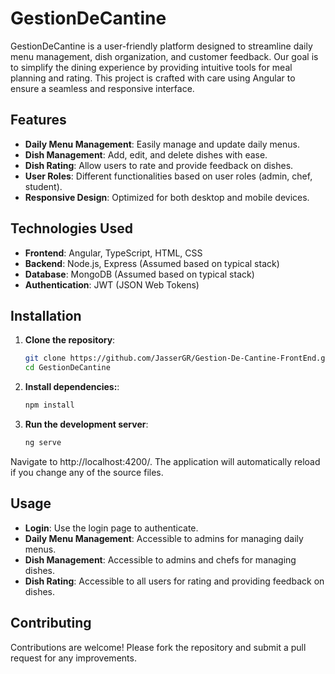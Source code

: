 # GestionDeCantine

GestionDeCantine is a user-friendly platform designed to streamline daily menu management, dish organization, and customer feedback. Our goal is to simplify the dining experience by providing intuitive tools for meal planning and rating. This project is crafted with care using Angular to ensure a seamless and responsive interface.

## Features

- **Daily Menu Management**: Easily manage and update daily menus.
- **Dish Management**: Add, edit, and delete dishes with ease.
- **Dish Rating**: Allow users to rate and provide feedback on dishes.
- **User Roles**: Different functionalities based on user roles (admin, chef, student).
- **Responsive Design**: Optimized for both desktop and mobile devices.

## Technologies Used

- **Frontend**: Angular, TypeScript, HTML, CSS
- **Backend**: Node.js, Express (Assumed based on typical stack)
- **Database**: MongoDB (Assumed based on typical stack)
- **Authentication**: JWT (JSON Web Tokens)

## Installation

1. **Clone the repository**:
   ```sh
   git clone https://github.com/JasserGR/Gestion-De-Cantine-FrontEnd.git
   cd GestionDeCantine
   ```
2. **Install dependencies:**:
   ```sh
   npm install
   ```
3. **Run the development server**:
   ```sh
   ng serve
   ```
Navigate to http://localhost:4200/. The application will automatically reload if you change any of the source files.
## Usage

- **Login**: Use the login page to authenticate.
- **Daily Menu Management**: Accessible to admins for managing daily menus.
- **Dish Management**: Accessible to admins and chefs for managing dishes.
- **Dish Rating**: Accessible to all users for rating and providing feedback on dishes.

## Contributing

Contributions are welcome! Please fork the repository and submit a pull request for any improvements.


